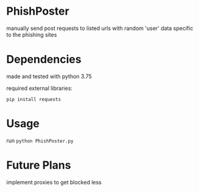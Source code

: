 # PhishPoster
manually send post requests to listed urls with random 'user' data specific to the phishing sites

# Dependencies
made and tested with python 3.75

required external libraries:

`pip install requests`

# Usage
run `python PhishPoster.py`

# Future Plans
implement proxies to get blocked less
